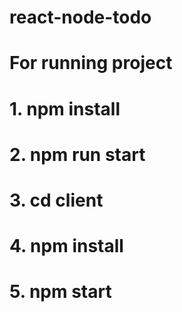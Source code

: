# react-node-todo

# For running project
# 1. npm install
# 2. npm run start
# 3. cd client
# 4. npm install
# 5. npm start